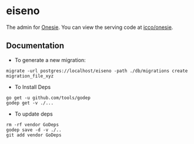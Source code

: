# eiseno

The admin for [Onesie](https://www.onesie.website). You can view the serving code at [icco/onesie](http://github.com/icco/onesie).

## Documentation

 - To generate a new migration:

```
migrate -url postgres://localhost/eiseno -path ./db/migrations create migration_file_xyz
```

 - To Install Deps

```
go get -u github.com/tools/godep
godep get -v ./...
```

- To update deps

```
rm -rf vendor GoDeps
godep save -d -v ./..
git add vendor GoDeps
```
